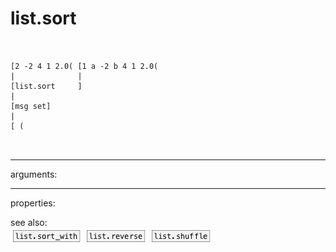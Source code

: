 # list.sort

```


[2 -2 4 1 2.0( [1 a -2 b 4 1 2.0(
|              |
[list.sort     ]
|
[msg set]
|
[ (
                
            
```
---
arguments:


---
properties:


see also:<br>
![list.sort_with](img/object_list.sort_with.png)
![list.reverse](img/object_list.reverse.png)
![list.shuffle](img/object_list.shuffle.png)
